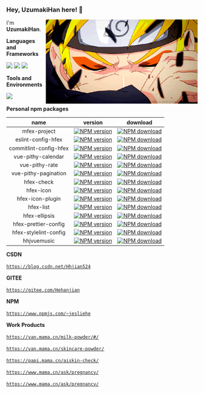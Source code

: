 ### Hey, UzumakiHan here! 👋
<img align="right" alt="GIF" src="https://raw.githubusercontent.com/UzumakiHan/static-files/master/images/uzumakiHan.gif" width="400" height="222" title="Naruto" />

I'm **UzumakiHan**.

**Languages and Frameworks**


<img height="30" src="https://skillicons.dev/icons?i=react,vue,vite,webpack,rollupjs,nodejs,js,ts,babel&perline=9&theme=dark" />
<img height="30" src="https://skillicons.dev/icons?i=jquery,html,css,scss,nuxtjs,bootstrap,md,mongodb,mysql&perline=9&theme=dark" />
<img height="30" src="https://skillicons.dev/icons?i=windicss,tailwind,express&perline=9&theme=dark" />



**Tools and Environments**

<img height="30" src="https://skillicons.dev/icons?i=vscode,github,gitlab,git,ps&perline=9&theme=dark" />


**Personal npm packages**

| name   | version |  download |
| :--: | :--: | :--: |
| mfex-project |  <a href="https://www.npmjs.com/package/mfex-project"><img src="https://img.shields.io/npm/v/mfex-project" alt="NPM version"></a>  | <a href="https://www.npmjs.com/package/mfex-project"><img src="https://img.shields.io/npm/dt/mfex-project" alt="NPM download"></a> |
| eslint-config-hfex |  <a href="https://www.npmjs.com/package/eslint-config-hfex"><img src="https://img.shields.io/npm/v/eslint-config-hfex" alt="NPM version"></a>| <a href="https://www.npmjs.com/package/eslint-config-hfex"><img src="https://img.shields.io/npm/dt/eslint-config-hfex" alt="NPM download"></a>|
| commitlint-config-hfex |  <a href="https://www.npmjs.com/package/commitlint-config-hfex"><img src="https://img.shields.io/npm/v/commitlint-config-hfex" alt="NPM version"></a>| <a href="https://www.npmjs.com/package/commitlint-config-hfex"><img src="https://img.shields.io/npm/dt/commitlint-config-hfex" alt="NPM download"></a>|
| vue-pithy-calendar |  <a href="https://www.npmjs.com/package/vue-pithy-calendar"><img src="https://img.shields.io/npm/v/vue-pithy-calendar" alt="NPM version"></a>| <a href="https://www.npmjs.com/package/vue-pithy-calendar"><img src="https://img.shields.io/npm/dt/vue-pithy-calendar" alt="NPM download"></a>|
| vue-pithy-rate |  <a href="https://www.npmjs.com/package/vue-pithy-rate"><img src="https://img.shields.io/npm/v/vue-pithy-rate" alt="NPM version"></a>| <a href="https://www.npmjs.com/package/vue-pithy-rate"><img src="https://img.shields.io/npm/dt/vue-pithy-rate" alt="NPM download"></a>|
| vue-pithy-pagination |  <a href="https://www.npmjs.com/package/vue-pithy-pagination"><img src="https://img.shields.io/npm/v/vue-pithy-pagination" alt="NPM version"></a>| <a href="https://www.npmjs.com/package/vue-pithy-pagination"><img src="https://img.shields.io/npm/dt/vue-pithy-pagination" alt="NPM download"></a>|
| hfex-check |  <a href="https://www.npmjs.com/package/hfex-check"><img src="https://img.shields.io/npm/v/hfex-check" alt="NPM version"></a>  | <a href="https://www.npmjs.com/package/hfex-check"><img src="https://img.shields.io/npm/dt/hfex-check" alt="NPM download"></a> |
| hfex-icon |  <a href="https://www.npmjs.com/package/hfex-icon"><img src="https://img.shields.io/npm/v/hfex-icon" alt="NPM version"></a>  | <a href="https://www.npmjs.com/package/hfex-icon"><img src="https://img.shields.io/npm/dt/hfex-icon" alt="NPM download"></a> |
| hfex-icon-plugin |  <a href="https://www.npmjs.com/package/hfex-icon-plugin"><img src="https://img.shields.io/npm/v/hfex-icon-plugin" alt="NPM version"></a>  | <a href="https://www.npmjs.com/package/hfex-icon-plugin"><img src="https://img.shields.io/npm/dt/hfex-icon-plugin" alt="NPM download"></a> |
| hfex-list |  <a href="https://www.npmjs.com/package/hfex-list"><img src="https://img.shields.io/npm/v/hfex-list" alt="NPM version"></a>  | <a href="https://www.npmjs.com/package/hfex-list"><img src="https://img.shields.io/npm/dt/hfex-list" alt="NPM download"></a> |
| hfex-ellipsis |  <a href="https://www.npmjs.com/package/hfex-ellipsis"><img src="https://img.shields.io/npm/v/hfex-ellipsis" alt="NPM version"></a>  | <a href="https://www.npmjs.com/package/hfex-ellipsis"><img src="https://img.shields.io/npm/dt/hfex-ellipsis" alt="NPM download"></a> |
| hfex-prettier-config |  <a href="https://www.npmjs.com/package/hfex-prettier-config"><img src="https://img.shields.io/npm/v/hfex-prettier-config" alt="NPM version"></a>| <a href="https://www.npmjs.com/package/hfex-prettier-config"><img src="https://img.shields.io/npm/dt/hfex-prettier-config" alt="NPM download"></a>|
| hfex-stylelint-config |  <a href="https://www.npmjs.com/package/hfex-stylelint-config"><img src="https://img.shields.io/npm/v/hfex-stylelint-config" alt="NPM version"></a>| <a href="https://www.npmjs.com/package/hfex-stylelint-config"><img src="https://img.shields.io/npm/dt/hfex-stylelint-config" alt="NPM download"></a>|
| hhjvuemusic |  <a href="https://www.npmjs.com/package/hhjvuemusic"><img src="https://img.shields.io/npm/v/hhjvuemusic" alt="NPM version"></a>| <a href="https://www.npmjs.com/package/hhjvuemusic"><img src="https://img.shields.io/npm/dt/hhjvuemusic" alt="NPM download"></a>|

**CSDN**

<code>https://blog.csdn.net/Hhjian524</code>

**GITEE**

<code>https://gitee.com/Hehanjian</code>


**NPM**

<code>https://www.npmjs.com/~jesliehe</code>

**Work Products**

<code>https://van.mama.cn/milk-powder/#/</code>

<code>https://van.mama.cn/skincare-powder/</code>

<code>https://papi.mama.cn/aiskin-check/</code>

<code>https://www.mama.cn/ask/pregnancy/</code>

<code>https://www.mama.cn/ask/pregnancy/</code>






